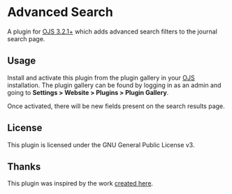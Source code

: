 # Advanced Search

A plugin for [OJS 3.2.1+](https://github.com/pkp/ojs) which adds advanced search filters to the journal search page.

## Usage

Install and activate this plugin from the plugin gallery in your [OJS](https://github.com/pkp/ojs) installation. The plugin gallery can be found by logging in as an admin and going to **Settings > Website > Plugins > Plugin Gallery**.

Once activated, there will be new fields present on the search results page.

## License
This plugin is licensed under the GNU General Public License v3.

## Thanks
This plugin was inspired by the work [created here](https://github.com/nicolols/OJS-3-enhanced-advanced-search).
